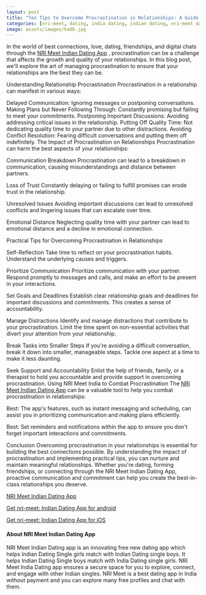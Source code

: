 ```yaml
---
layout: post
title: "Ten Tips to Overcome Procrastination in Relationships: A Guide to Building the Best Connections on NRI Meet India"
categories: [nri-meet, dating, india dating, indian dating, nri-meet dating app]
image: assets/images/had6.jpg
---
```


In the world of best connections, love, dating, friendships, and digital chats through the [NRI Meet Indian Dating App](https://nrimeet.app/download)
, procrastination can be a challenge that affects the growth and quality of your relationships. In this blog post, we'll explore the art of managing procrastination to ensure that your relationships are the best they can be.

Understanding Relationship Procrastination
Procrastination in a relationship can manifest in various ways:

Delayed Communication: Ignoring messages or postponing conversations.
Making Plans but Never Following Through: Constantly promising but failing to meet your commitments.
Postponing Important Discussions: Avoiding addressing critical issues in the relationship.
Putting Off Quality Time: Not dedicating quality time to your partner due to other distractions.
Avoiding Conflict Resolution: Fearing difficult conversations and putting them off indefinitely.
The Impact of Procrastination on Relationships
Procrastination can harm the best aspects of your relationships:

Communication Breakdown
Procrastination can lead to a breakdown in communication, causing misunderstandings and distance between partners.

Loss of Trust
Constantly delaying or failing to fulfill promises can erode trust in the relationship.

Unresolved Issues
Avoiding important discussions can lead to unresolved conflicts and lingering issues that can escalate over time.

Emotional Distance
Neglecting quality time with your partner can lead to emotional distance and a decline in emotional connection.

Practical Tips for Overcoming Procrastination in Relationships

Self-Reflection
Take time to reflect on your procrastination habits. Understand the underlying causes and triggers.

Prioritize Communication
Prioritize communication with your partner. Respond promptly to messages and calls, and make an effort to be present in your interactions.

Set Goals and Deadlines
Establish clear relationship goals and deadlines for important discussions and commitments. This creates a sense of accountability.

Manage Distractions
Identify and manage distractions that contribute to your procrastination. Limit the time spent on non-essential activities that divert your attention from your relationship.

Break Tasks into Smaller Steps
If you're avoiding a difficult conversation, break it down into smaller, manageable steps. Tackle one aspect at a time to make it less daunting.

Seek Support and Accountability
Enlist the help of friends, family, or a therapist to hold you accountable and provide support in overcoming procrastination.
Using NRI Meet India to Combat Procrastination
The [NRI Meet Indian Dating App](https://nrimeet.app/download)
can be a valuable tool to help you combat procrastination in relationships:

Best: The app's features, such as instant messaging and scheduling, can assist you in prioritizing communication and making plans efficiently.

Best: Set reminders and notifications within the app to ensure you don't forget important interactions and commitments.

Conclusion
Overcoming procrastination in your relationships is essential for building the best connections possible. By understanding the impact of procrastination and implementing practical tips, you can nurture and maintain meaningful relationships. Whether you're dating, forming friendships, or connecting through the NRI Meet Indian Dating App, proactive communication and commitment can help you create the best-in-class relationships you deserve.

[NRI Meet Indian Dating App](https://nrimeet.app/download)

[Get nri-meet: Indian Dating App for android](https://play.google.com/store/apps/details?id=com.nri-meet.app&hl=en_IN&gl=US)

[Get nri-meet: Indian Dating App for iOS](https://apps.apple.com/us/app/nri-meet-find-meet-marry-nris/id6448742453)

#### About NRI Meet Indian Dating App

NRI Meet Indian Dating app is an innovating free new dating app which helps Indian Dating Single girls match with Indian Dating single boys. It helps Indian Dating Single boys match with India Dating single girls. NRI Meet India Dating app ensures a secure space for you to explore, connect, and engage with other Indian singles. NRI Meet is a best dating app in India without payment and you can explore many free profiles and chat with them.
